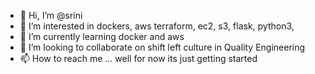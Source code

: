 - 👋 Hi, I’m @srini
- 👀 I’m interested in dockers, aws terraform, ec2, s3, flask, python3, 
- 🌱 I’m currently learning docker and aws
- 💞️ I’m looking to collaborate on shift left culture in Quality Engineering
- 📫 How to reach me ... well for now its just getting started

<!---
raghavanss/raghavanss is a ✨ special ✨ repository because its `README.md` (this file) appears on your GitHub profile.
You can click the Preview link to take a look at your changes.
--->
